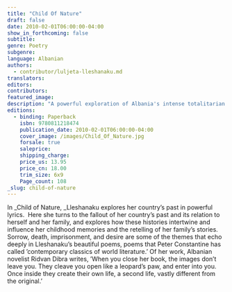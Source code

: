 ```yaml
---
title: "Child Of Nature"
draft: false
date: 2010-02-01T06:00:00-04:00
show_in_forthcoming: false
subtitle:
genre: Poetry
subgenre:
language: Albanian
authors:
  - contributor/luljeta-lleshanaku.md
translators:
editors:
contributors:
featured_image:
description: "A powerful exploration of Albania's intense totalitarian past. "
editions:
  - binding: Paperback
    isbn: 9780811218474
    publication_date: 2010-02-01T06:00:00-04:00
    cover_image: /images/Child_Of_Nature.jpg
    forsale: true
    saleprice:
    shipping_charge:
    price_us: 13.95
    price_cn: 18.00
    trim_size: 6x9
    Page_count: 108
_slug: child-of-nature
---
```


In _Child of Nature, _Lleshanaku explores her country’s past in powerful lyrics.  Here she turns to the fallout of her country’s past and its relation to herself and her family, and explores how these histories intertwine and influence her childhood memories and the retelling of her family’s stories. Sorrow, death, imprisonment, and desire are some of the themes that echo deeply in Lleshanaku’s beautiful poems, poems that Peter Constantine has called ’contemporary classics of world literature.’ Of her work, Albanian novelist Ridvan Dibra writes, ’When you close her book, the images don’t leave you. They cleave you open like a leopard’s paw, and enter into you. Once inside they create their own life, a second life, vastly different from the original.’

